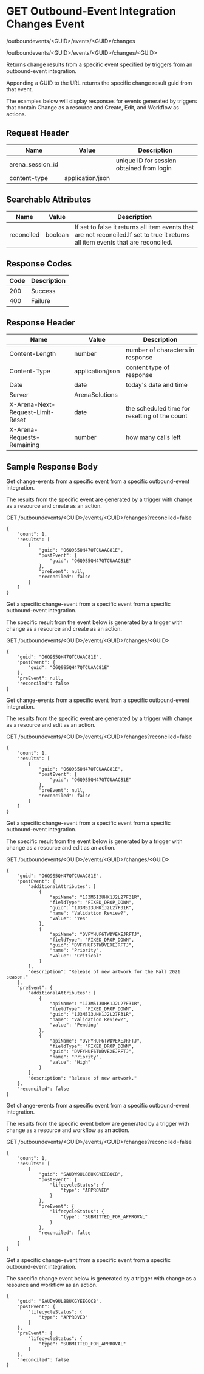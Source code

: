 # GET Outbound-Event Integration Changes Event
/outboundevents/&lt;GUID&gt;/events/&lt;GUID&gt;/changes

/outboundevents/&lt;GUID&gt;/events/&lt;GUID&gt;/changes/&lt;GUID&gt;

Returns change results  from a specific event specified by triggers from an outbound-event integration.

Appending a GUID to the URL returns the specific change result guid from that event.

The examples below will display responses for events generated by triggers that contain Change as a resource and Create, Edit, and Workflow as actions.

## Request Header

| Name  | Value  | Description  |
|  --- |  --- |  --- | 
| arena_session_id  |   | unique ID for session obtained from login  |
| content-type  | application/json  |   |

## Searchable Attributes

| Name  | Value  | Description  |
|  --- |  --- |  --- | 
| reconciled  | boolean  | If set to false it returns all item events that are not reconciled.If set to true it returns all item events that are reconciled.<br>    |

## Response Codes

| Code  | Description  |
|  --- |  --- | 
| 200  | Success  |
| 400  | Failure  |

## Response Header

| Name  | Value  | Description  |
|  --- |  --- |  --- | 
| Content-Length  | number  | number of characters in response  |
| Content-Type  | application/json  | content type of response  |
| Date  | date  | today's date and time  |
| Server  | ArenaSolutions  |   |
| X-Arena-Next-Request-Limit-Reset   | date  | the scheduled time for resetting of the count  |
| X-Arena-Requests-Remaining   | number  | how many calls left  |

## Sample Response Body
Get change-events from a specific event from a specific outbound-event integration.

The results from the specific event  are generated by a trigger with change as a resource and create as an action.

GET /outboundevents/&lt;GUID&gt;/events/&lt;GUID&gt;/changes?reconciled=false

```
{
    "count": 1,
    "results": [
        {
            "guid": "O6Q9S5QH47QTCUAAC81E",
            "postEvent": {
                "guid": "O6Q9S5QH47QTCUAAC81E"
            },
            "preEvent": null,
            "reconciled": false
        }
    ]
}
```
Get a specific change-event from a specific event from a specific outbound-event integration.

The specific result from the event below is generated by a trigger with change as a resource and create as an action.

GET /outboundevents/&lt;GUID&gt;/events/&lt;GUID&gt;/changes/&lt;GUID&gt;

```
{
    "guid": "O6Q9S5QH47QTCUAAC81E",
    "postEvent": {
        "guid": "O6Q9S5QH47QTCUAAC81E"
    },
    "preEvent": null,
    "reconciled": false
}
```
Get  change-events from a specific event from a specific outbound-event integration.

The results from the specific event are generated by a trigger with change as a resource and edit as an action.

GET /outboundevents/&lt;GUID&gt;/events/&lt;GUID&gt;/changes?reconciled=false

```
{
    "count": 1,
    "results": [
        {
            "guid": "O6Q9S5QH47QTCUAAC81E",
            "postEvent": {
                "guid": "O6Q9S5QH47QTCUAAC81E"
            },
            "preEvent": null,
            "reconciled": false
        }
    ]
}
```
Get a specific change-event from a specific event from a specific outbound-event integration.

The specific result from the event below is generated by a trigger with change as a resource and edit as an action.

GET /outboundevents/&lt;GUID&gt;/events/&lt;GUID&gt;/changes/&lt;GUID&gt;

```
{
    "guid": "O6Q9S5QH47QTCUAAC81E",
    "postEvent": {
        "additionalAttributes": [
            {
                "apiName": "1J3M5I3UHK1J2L27F31R",
                "fieldType": "FIXED_DROP_DOWN",
                "guid": "1J3M5I3UHK1J2L27F31R",
                "name": "Validation Review?",
                "value": "Yes"
            },
            {
                "apiName": "DVFYHUF6TWDVEXEJRFTJ",
                "fieldType": "FIXED_DROP_DOWN",
                "guid": "DVFYHUF6TWDVEXEJRFTJ",
                "name": "Priority",
                "value": "Critical"
            }
        ],
        "description": "Release of new artwork for the Fall 2021 season."
    },
    "preEvent": {
        "additionalAttributes": [
            {
                "apiName": "1J3M5I3UHK1J2L27F31R",
                "fieldType": "FIXED_DROP_DOWN",
                "guid": "1J3M5I3UHK1J2L27F31R",
                "name": "Validation Review?",
                "value": "Pending"
            },
            {
                "apiName": "DVFYHUF6TWDVEXEJRFTJ",
                "fieldType": "FIXED_DROP_DOWN",
                "guid": "DVFYHUF6TWDVEXEJRFTJ",
                "name": "Priority",
                "value": "High"
            }
        ],
        "description": "Release of new artwork."
    },
    "reconciled": false
}
```
Get  change-events from a specific event from a specific outbound-event integration.

The results from the specific event below are generated by a trigger with change as a resource and workflow as an action.

GET /outboundevents/&lt;GUID&gt;/events/&lt;GUID&gt;/changes?reconciled=false

```
{
    "count": 1,
    "results": [
        {
            "guid": "SAUDW9UL8BUXGYEEGQCB",
            "postEvent": {
                "lifecycleStatus": {
                    "type": "APPROVED"
                }
            },
            "preEvent": {
                "lifecycleStatus": {
                    "type": "SUBMITTED_FOR_APPROVAL"
                }
            },
            "reconciled": false
        }
    ]
}
```
Get a specific change-event from a specific event from a specific outbound-event integration.

The specific change event below is generated by a trigger with change as a resource and workflow as an action.



```
{
    "guid": "SAUDW9UL8BUXGYEEGQCB",
    "postEvent": {
        "lifecycleStatus": {
            "type": "APPROVED"
        }
    },
    "preEvent": {
        "lifecycleStatus": {
            "type": "SUBMITTED_FOR_APPROVAL"
        }
    },
    "reconciled": false
}
```
